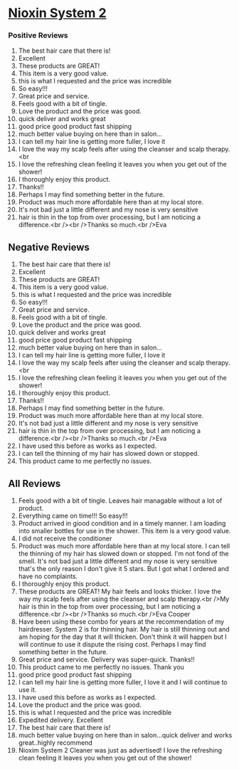 # [Nioxin System 2](https://products.checkmycream.com/products/Nioxin-System-2.html)

### Positive Reviews

<ol>
      <li>The best hair care that there is!</li>
      <li>Excellent</li>
      <li>These products  are GREAT!</li>
      <li>This item is a very good value.</li>
      <li>this is what I requested and the price was incredible</li>
      <li>So easy!!!</li>
      <li>Great price and service.</li>
      <li>Feels good with a bit of tingle.</li>
      <li>Love the product and the price was good.</li>
      <li>quick deliver and works great</li>
      <li>good price good product fast shipping</li>
      <li>much better value buying on here than in salon...</li>
      <li>I can tell my hair line is getting more fuller, I love it</li>
      <li>I love the way my scalp feels after using the cleanser and  scalp therapy.&lt;br</li>
      <li>I love the refreshing clean feeling it leaves you when you get out of the shower!</li>
      <li>I thoroughly enjoy this product.</li>
      <li>Thanks!!</li>
      <li>Perhaps I may find something better in the future.</li>
      <li>Product was much more affordable here than at my local store.  </li>
      <li>It&#x27;s not bad just a little different and my nose is very sensitive</li>
      <li>hair is thin in the top from over processing, but I am noticing a difference.&lt;br /&gt;&lt;br /&gt;Thanks so much.&lt;br /&gt;Eva</li>
</ol>


<h2>Negative Reviews</h2>
<ol>
<li> The best hair care that there is!</li>
<li> Excellent</li>
<li> These products  are GREAT!</li>
<li> This item is a very good value.</li>
<li> this is what I requested and the price was incredible</li>
<li> So easy!!!</li>
<li> Great price and service.</li>
<li> Feels good with a bit of tingle.</li>
<li> Love the product and the price was good.</li>
<li> quick deliver and works great</li>
<li> good price good product fast shipping</li>
<li> much better value buying on here than in salon...</li>
<li> I can tell my hair line is getting more fuller, I love it</li>
<li> I love the way my scalp feels after using the cleanser and  scalp therapy.&lt;br</li>
<li> I love the refreshing clean feeling it leaves you when you get out of the shower!</li>
<li> I thoroughly enjoy this product.</li>
<li> Thanks!!</li>
<li> Perhaps I may find something better in the future.</li>
<li> Product was much more affordable here than at my local store.  </li>
<li> It&#x27;s not bad just a little different and my nose is very sensitive</li>
<li> hair is thin in the top from over processing, but I am noticing a difference.&lt;br /&gt;&lt;br /&gt;Thanks so much.&lt;br /&gt;Eva</li>
<li> I have used this before as works as I expected.</li>
<li> I can tell the thinning of my hair has slowed down or stopped.  </li>
<li> This product came to me perfectly no issues.</li>
</ol>

<h2>All Reviews</h2>

<ol>
    <li> Feels good with a bit of tingle. Leaves hair managable without a lot of product.</li>
    <li> Everything came on time!!!  So easy!!!</li>
    <li> Product arrived in giood condition and in a timely manner.  I am loading into smaller bottles for use in the shower.  This item is a very good value.</li>
    <li> I did not receive the conditioner</li>
    <li> Product was much more affordable here than at my local store.  I can tell the thinning of my hair has slowed down or stopped.  I&#x27;m not fond of the smell.  It&#x27;s not bad just a little different and my nose is very sensitive that&#x27;s the only reason I don&#x27;t give it 5 stars.  But I got what I ordered and have no complaints.</li>
    <li> I thoroughly enjoy this product.</li>
    <li> These products  are GREAT! My hair feels and looks thicker.  I love the way my scalp feels after using the cleanser and  scalp therapy.&lt;br /&gt;My hair is thin in the top from over processing, but I am noticing a difference.&lt;br /&gt;&lt;br /&gt;Thanks so much.&lt;br /&gt;Eva Cooper</li>
    <li> Have been using these combo for years at the recommendation of my hairdresser.  System 2 is for thinning hair.  My hair is still thinning out and am hoping for the day that it will thicken.  Don&#x27;t think it will happen but I will continue to use it dispute the rising cost.  Perhaps I may find something better in the future.</li>
    <li> Great price and service. Delivery was super-quick. Thanks!!</li>
    <li> This product came to me perfectly no issues. Thank you</li>
    <li> good price good product fast shipping</li>
    <li> I can tell my hair line is getting more fuller, I love it and I will continue to use it.</li>
    <li> I have used this before as works as I expected.</li>
    <li> Love the product and the price was good.</li>
    <li> this is what I requested and the price was incredible</li>
    <li> Expedited delivery. Excellent</li>
    <li> The best hair care that there is!</li>
    <li> much better value buying on here than in salon...quick deliver and works great..highly recommend</li>
    <li> Nioxim System 2 Cleaner was just as advertised! I love the refreshing clean feeling it leaves you when you get out of the shower!</li>
</ol>




